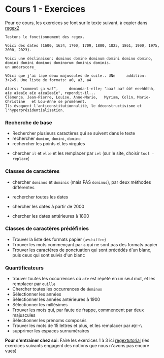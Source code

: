 # Cours 1 - Exercices

Pour ce cours, les exercices se font sur le texte suivant, à copier dans [regex2](https://regex101.com/)



```
Testons le fonctionnement des regex.

Voici des dates (1600, 1634, 1700, 1709, 1800, 1825, 1861, 1900, 1975, 2000, 2023).

Voici une déclinaison: dominus domine dominum domini domino domino, domini domini dominos dominorum dominis dominis.
un underscore_ 

VOici que j'ai tapé deux majuscules de suite.. UNe     addition: 3+2=5. Une liste de formats: a0, a3, a4

Alors: "comment ça va?",     demanda-t-elle; "aaa! aa! ôô! eeehhhhh, aïe aïeaïe aïe aïeaïeaïe", repondit-il...
Clémence, Jean-Pierre, Louise, Anne-Marie,   Myriam, Colin, Marie-Christine   et Lou-Anne se promènent.
Ils évoquent l'anticonstitutionnalité, le déconstructivisme et    l'hyperprésidentialisation.
```


### Recherche de base


+ Rechercher plusieurs caractères qui se suivent dans le texte
+ rechercher `domine`, `domini`, `domino`
+ rechercher les points et les virgules
- chercher `il` et `elle` et les remplacer par `iel` (sur le site, choisir `tool -replace`)

### Classes de caractères

- chercher `dominos` et `dominis` (mais PAS `dominus`), par deux méthodes différentes
- rechercher toutes les dates

- chercher les dates à partir de 2000
- chercher les dates antérieures à 1800



### Classes de caractères prédéfinies


- Trouver la liste des formats papier (`a+chiffre`)
- Trouver les mots commençant par `a` qui ne sont pas des formats papier
- Trouver les caractères de ponctuation qui sont précédés d'un blanc, puis ceux qui sont suivis d'un blanc	


### Quantificateurs


- trouver toutes les occurrences où `aïe` est répété en un seul mot, et les remplacer par `ouille`
- Chercher toutes les occurrences de `dominus`
- Sélectionner les années
- Sélectionner les années antérieures à 1900
- Sélectionner les millésimes
- Trouver les mots qui, par faute de frappe, commencent par deux majuscules
- Sélectionner les prénoms composés
- Trouver les mots  de 15 lettres et plus, et les remplacer par `#@!+\`
- supprimer les espaces surnuméraires



**Pour s'entraîner chez soi**:
Faire les exercices 1 à 3 ici [regextutorial](http://regextutorials.com/excercise.html?Floating%20point%20numbers)
(les exercices suivants engagent des notions que nous n'avons pas encore vues)
